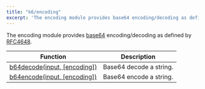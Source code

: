 ```yaml
---
title: "k6/encoding"
excerpt: 'The encoding module provides base64 encoding/decoding as defined by RFC4648.'
---
```

The encoding module provides [base64](https://en.wikipedia.org/wiki/Base64)
encoding/decoding as defined by [RFC4648](https://tools.ietf.org/html/rfc4648).

| Function | Description |
| -------- | ----------- |
| [b64decode(input, [encoding])](/javascript-api/k6-encoding/b64decode-input-encoding) | Base64 decode a string. |
| [b64encode(input, [encoding])](/javascript-api/k6-encoding/b64encode-input-encoding)  | 	Base64 encode a string. |

